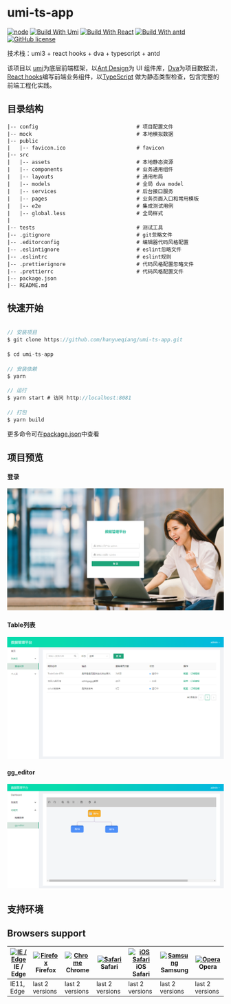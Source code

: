 # umi-ts-app

[![node](https://img.shields.io/badge/node-%3E%3D10.13.0-brightgreen)](https://mobile.ant.design)
[![Build With Umi](https://img.shields.io/badge/umi-%5E3.1.3-brightgreen)](https://umijs.org/)
[![Build With React](https://img.shields.io/badge/react-%5E16.8.0-brightgreen)](https://react.docschina.org/)
[![Build With antd](https://img.shields.io/badge/antd-%5E4.2.0-brightgreen)](https://ant.design/index-cn)
[![GitHub license](https://img.shields.io/badge/license-MIT-blue.svg)]()

技术栈：umi3 + react hooks + dva + typescript + antd

该项目以 [umi](https://umijs.org/zh/)为底层前端框架，以[Ant Design](https://ant.design/index-cn)为 UI 组件库，[Dva](https://dvajs.com/guide/)为项目数据流，[React hooks](https://react.docschina.org/)编写前端业务组件，以[TypeScript](https://www.tslang.cn/) 做为静态类型检查，包含完整的前端工程化实践。


## 目录结构

    |-- config                                # 项目配置文件
    |-- mock                                  # 本地模拟数据
    |-- public                                
    |   |-- favicon.ico                       # favicon
    |-- src                                   
    |   |-- assets                            # 本地静态资源
    |   |-- components                        # 业务通用组件
    |   |-- layouts                           # 通用布局
    |   |-- models                            # 全局 dva model
    |   |-- services                          # 后台接口服务
    |   |-- pages                             # 业务页面入口和常用模板
    |   |-- e2e                               # 集成测试用例
    |   |-- global.less                       # 全局样式
    |                           
    |-- tests                                 # 测试工具
    |-- .gitignore                            # git忽略文件
    |-- .editorconfig                         # 编辑器代码风格配置
    |-- .eslintignore                         # eslint忽略文件
    |-- .eslintrc                             # eslint规则
    |-- .prettierignore                       # 代码风格配置忽略文件
    |-- .prettierrc                           # 代码风格配置文件
    |-- package.json                          
    |-- README.md                              

## 快速开始

```javascript

// 安装项目
$ git clone https://github.com/hanyueqiang/umi-ts-app.git

$ cd umi-ts-app

// 安装依赖
$ yarn

// 运行
$ yarn start # 访问 http://localhost:8081

// 打包
$ yarn build

```
更多命令可在[package.json](./package.json)中查看

## 项目预览
#### 登录
![login page](/public/login.png)
#### Table列表
![table page](/public/table.png)

#### gg_editor
![table page](/public/gg_editor.png)
## 支持环境

## Browsers support

| [<img src="https://raw.githubusercontent.com/alrra/browser-logos/master/src/edge/edge_48x48.png" alt="IE / Edge" width="24px" height="24px" />](http://godban.github.io/browsers-support-badges/)<br/>IE / Edge | [<img src="https://raw.githubusercontent.com/alrra/browser-logos/master/src/firefox/firefox_48x48.png" alt="Firefox" width="24px" height="24px" />](http://godban.github.io/browsers-support-badges/)<br/>Firefox | [<img src="https://raw.githubusercontent.com/alrra/browser-logos/master/src/chrome/chrome_48x48.png" alt="Chrome" width="24px" height="24px" />](http://godban.github.io/browsers-support-badges/)<br/>Chrome | [<img src="https://raw.githubusercontent.com/alrra/browser-logos/master/src/safari/safari_48x48.png" alt="Safari" width="24px" height="24px" />](http://godban.github.io/browsers-support-badges/)<br/>Safari | [<img src="https://raw.githubusercontent.com/alrra/browser-logos/master/src/safari-ios/safari-ios_48x48.png" alt="iOS Safari" width="24px" height="24px" />](http://godban.github.io/browsers-support-badges/)<br/>iOS Safari | [<img src="https://raw.githubusercontent.com/alrra/browser-logos/master/src/samsung-internet/samsung-internet_48x48.png" alt="Samsung" width="24px" height="24px" />](http://godban.github.io/browsers-support-badges/)<br/>Samsung | [<img src="https://raw.githubusercontent.com/alrra/browser-logos/master/src/opera/opera_48x48.png" alt="Opera" width="24px" height="24px" />](http://godban.github.io/browsers-support-badges/)<br/>Opera |
| --------- | --------- | --------- | --------- | --------- | --------- | --------- |
| IE11, Edge| last 2 versions| last 2 versions| last 2 versions| last 2 versions| last 2 versions| last 2 versions





